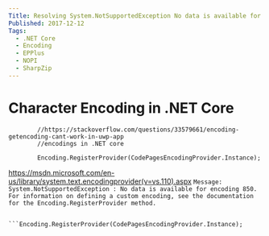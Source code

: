 ```yaml
---
Title: Resolving System.NotSupportedException No data is available for encoding 850 in .net Core
Published: 2017-12-12
Tags: 
  - .NET Core
  - Encoding
  - EPPlus
  - NOPI
  - SharpZip
---
```


# Character Encoding in .NET Core
            //https://stackoverflow.com/questions/33579661/encoding-getencoding-cant-work-in-uwp-app
            //encodings in .NET core

            Encoding.RegisterProvider(CodePagesEncodingProvider.Instance);
https://msdn.microsoft.com/en-us/library/system.text.encodingprovider(v=vs.110).aspx
            ```
            Message: System.NotSupportedException : No data is available for encoding 850. For information on defining a custom encoding, see the documentation for the Encoding.RegisterProvider method.
            ```

            ```Encoding.RegisterProvider(CodePagesEncodingProvider.Instance);